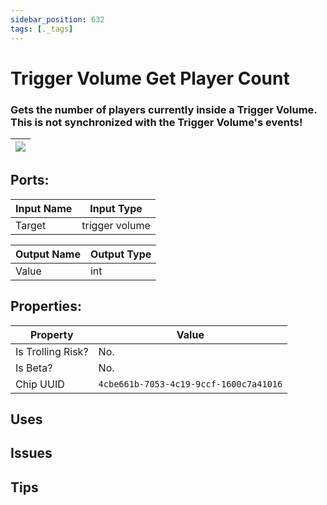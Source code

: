 ```yaml
---
sidebar_position: 632
tags: [._tags]
---
```


# Trigger Volume Get Player Count


### Gets the number of players currently inside a Trigger Volume. This is not synchronized with the Trigger Volume's events!

| ![](https://images-ext-2.discordapp.net/external/MPmIaQzlEPmgGWlgi-WxBBXt0Bjv_zWPkg1y1f_sy3s/https/www.recroomcircuits.com/image/circuit/absolute-value?width=206&height=108) |
|-----|

## Ports:

| Input Name | Input Type |
|-----------|-----------|
| Target | trigger volume |

| Output Name | Output Type |
|-----------|-----------|
| Value | int |

## Properties:

| Property  | Value |
|-------------------|-----------|
| Is Trolling Risk? | No. |
| Is Beta? | No. |
| Chip UUID | `4cbe661b-7053-4c19-9ccf-1600c7a41016` |

## Uses

## Issues

## Tips